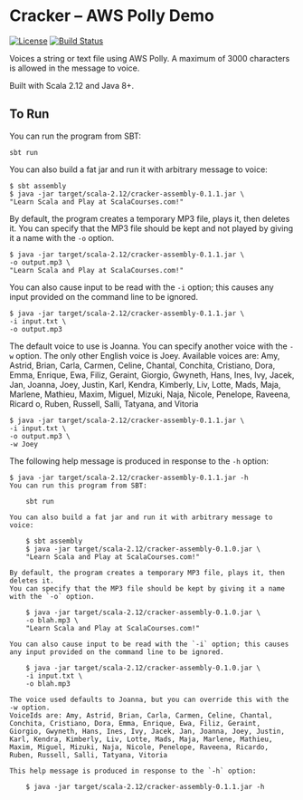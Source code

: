 # Cracker &ndash; AWS Polly Demo

[![License](https://img.shields.io/badge/License-Apache%202.0-blue.svg)](https://opensource.org/licenses/Apache-2.0)
[![Build Status](https://travis-ci.org/mslinn/cracker.svg?branch=master)](https://travis-ci.org/mslinn/cracker)

Voices a string or text file using AWS Polly. A maximum of 3000 characters is allowed in the message to voice.

Built with Scala 2.12 and Java 8+.

## To Run
You can run the program from SBT:

    sbt run

You can also build a fat jar and run it with arbitrary message to voice:

    $ sbt assembly
    $ java -jar target/scala-2.12/cracker-assembly-0.1.1.jar \
    "Learn Scala and Play at ScalaCourses.com!"

By default, the program creates a temporary MP3 file, plays it, then deletes it.
You can specify that the MP3 file should be kept and not played by giving it a name with the `-o` option.

    $ java -jar target/scala-2.12/cracker-assembly-0.1.1.jar \
    -o output.mp3 \
    "Learn Scala and Play at ScalaCourses.com!"

You can also cause input to be read with the `-i` option; this causes any input provided on the command line to be ignored.

    $ java -jar target/scala-2.12/cracker-assembly-0.1.1.jar \
    -i input.txt \
    -o output.mp3

The default voice to use is Joanna. You can specify another voice with the `-w` option. The only other English voice is Joey.
Available voices are: Amy, Astrid, Brian, Carla, Carmen, Celine, Chantal, Conchita, Cristiano, Dora, Emma, Enrique, Ewa, Filiz, Geraint, Giorgio, Gwyneth, Hans, Ines, Ivy,
 Jacek, Jan, Joanna, Joey, Justin, Karl, Kendra, Kimberly, Liv, Lotte, Mads, Maja, Marlene, Mathieu, Maxim, Miguel, Mizuki, Naja, Nicole, Penelope, Raveena, Ricard
o, Ruben, Russell, Salli, Tatyana, and Vitoria

    $ java -jar target/scala-2.12/cracker-assembly-0.1.1.jar \
    -i input.txt \
    -o output.mp3 \
    -w Joey

The following help message is produced in response to the `-h` option:

    $ java -jar target/scala-2.12/cracker-assembly-0.1.1.jar -h
    You can run this program from SBT:

        sbt run

    You can also build a fat jar and run it with arbitrary message to voice:

        $ sbt assembly
        $ java -jar target/scala-2.12/cracker-assembly-0.1.0.jar \
        "Learn Scala and Play at ScalaCourses.com!"

    By default, the program creates a temporary MP3 file, plays it, then deletes it.
    You can specify that the MP3 file should be kept by giving it a name with the `-o` option.

        $ java -jar target/scala-2.12/cracker-assembly-0.1.0.jar \
        -o blah.mp3 \
        "Learn Scala and Play at ScalaCourses.com!"

    You can also cause input to be read with the `-i` option; this causes any input provided on the command line to be ignored.

        $ java -jar target/scala-2.12/cracker-assembly-0.1.0.jar \
        -i input.txt \
        -o blah.mp3

    The voice used defaults to Joanna, but you can override this with the -w option.
    VoiceIds are: Amy, Astrid, Brian, Carla, Carmen, Celine, Chantal, Conchita, Cristiano, Dora, Emma, Enrique, Ewa, Filiz, Geraint, Giorgio, Gwyneth, Hans, Ines, Ivy, Jacek, Jan, Joanna, Joey, Justin, Karl, Kendra, Kimberly, Liv, Lotte, Mads, Maja, Marlene, Mathieu, Maxim, Miguel, Mizuki, Naja, Nicole, Penelope, Raveena, Ricardo, Ruben, Russell, Salli, Tatyana, Vitoria

    This help message is produced in response to the `-h` option:

        $ java -jar target/scala-2.12/cracker-assembly-0.1.1.jar -h
